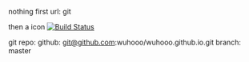 nothing first
url: git

then a icon
[![Build Status](https://travis-ci.org/wuhooo/wuhooo.github.io.svg?branch=master)](https://travis-ci.org/wuhooo/wuhooo.github.io)



git
  repo: 
    github: git@github.com:wuhooo/wuhooo.github.io.git
  branch: master